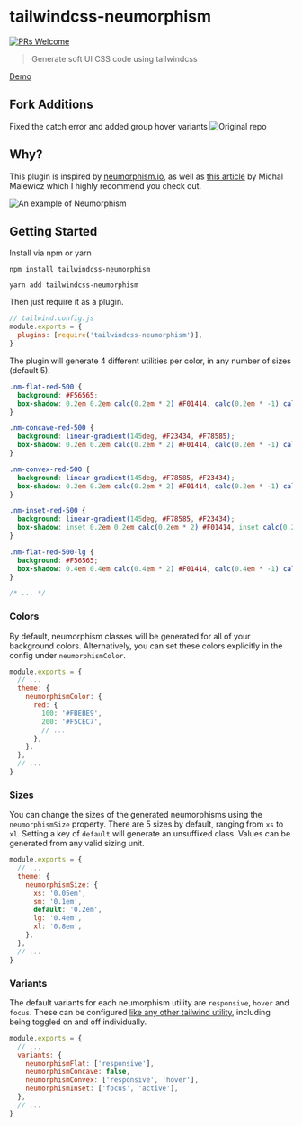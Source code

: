 # tailwindcss-neumorphism

[![PRs Welcome](https://img.shields.io/badge/PRs-welcome-brightgreen.svg)](http://makeapullrequest.com)

> Generate soft UI CSS code using tailwindcss

[Demo](https://tailwindcss-neumorphism-demo.netlify.app/)

## Fork Additions

Fixed the catch error and added group hover variants
![Original repo](https://github.com/sambeevors/tailwindcss-neumorphism)

## Why?

This plugin is inspired by [neumorphism.io](https://neumorphism.io/), as well as [this article](https://uxdesign.cc/neumorphism-in-user-interfaces-b47cef3bf3a6) by Michal Malewicz which I highly recommend you check out.

![An example of Neumorphism](https://cdn.dribbble.com/users/2202649/screenshots/9527558/media/13076f9099e978de5f04c1bec809464f.png 'Freebie Neumorphic UX UI Elements by Emy Lascan on Dribbble')

## Getting Started

Install via npm or yarn

```
npm install tailwindcss-neumorphism
```

```
yarn add tailwindcss-neumorphism
```

Then just require it as a plugin.

```js
// tailwind.config.js
module.exports = {
  plugins: [require('tailwindcss-neumorphism')],
}
```

The plugin will generate 4 different utilities per color, in any number of sizes (default 5).

```css
.nm-flat-red-500 {
  background: #F56565;
  box-shadow: 0.2em 0.2em calc(0.2em * 2) #F01414, calc(0.2em * -1) calc(0.2em * -1) calc(0.2em * 2) #F9A6A6;
}

.nm-concave-red-500 {
  background: linear-gradient(145deg, #F23434, #F78585);
  box-shadow: 0.2em 0.2em calc(0.2em * 2) #F01414, calc(0.2em * -1) calc(0.2em * -1) calc(0.2em * 2) #F9A6A6;
}

.nm-convex-red-500 {
  background: linear-gradient(145deg, #F78585, #F23434);
  box-shadow: 0.2em 0.2em calc(0.2em * 2) #F01414, calc(0.2em * -1) calc(0.2em * -1) calc(0.2em * 2) #F9A6A6;
}

.nm-inset-red-500 {
  background: linear-gradient(145deg, #F78585, #F23434);
  box-shadow: inset 0.2em 0.2em calc(0.2em * 2) #F01414, inset calc(0.2em * -1) calc(0.2em * -1) calc(0.2em * 2) #F9A6A6;
}

.nm-flat-red-500-lg {
  background: #F56565;
  box-shadow: 0.4em 0.4em calc(0.4em * 2) #F01414, calc(0.4em * -1) calc(0.4em * -1) calc(0.4em * 2) #F9A6A6;
}

/* ... */
```

### Colors

By default, neumorphism classes will be generated for all of your background colors. Alternatively, you can set these colors explicitly in the config under `neumorphismColor`.

```js
module.exports = {
  // ...
  theme: {
    neumorphismColor: {
      red: {
        100: '#FBEBE9',
        200: '#F5CEC7',
        // ...
      },
    },
  },
  // ...
}
```

### Sizes

You can change the sizes of the generated neumorphisms using the `neumorphismSize` property. There are 5 sizes by default, ranging from `xs` to `xl`. Setting a key of `default` will generate an unsuffixed class. Values can be generated from any valid sizing unit.

```js
module.exports = {
  // ...
  theme: {
    neumorphismSize: {
      xs: '0.05em',
      sm: '0.1em',
      default: '0.2em',
      lg: '0.4em',
      xl: '0.8em',
    },
  },
  // ...
}
```

### Variants

The default variants for each neumorphism utility are `responsive`, `hover` and `focus`. These can be configured [like any other tailwind utility](https://tailwindcss.com/docs/configuring-variants/), including being toggled on and off individually.

```js
module.exports = {
  // ...
  variants: {
    neumorphismFlat: ['responsive'],
    neumorphismConcave: false,
    neumorphismConvex: ['responsive', 'hover'],
    neumorphismInset: ['focus', 'active'],
  },
  // ...
}
```
